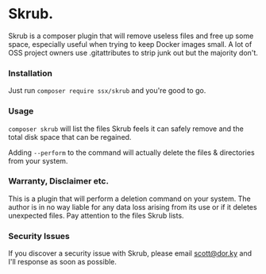 # Skrub.

Skrub is a composer plugin that will remove useless files and free up some space, 
especially useful when trying to keep Docker images small. A lot of OSS project
owners use .gitattributes to strip junk out but the majority don't.


### Installation
Just run `composer require ssx/skrub` and you're good to go.


### Usage

`composer skrub` will list the files Skrub feels it can safely remove and the 
total disk space that can be regained.

Adding `--perform` to the command will actually delete the files &amp; 
directories from your system.


### Warranty, Disclaimer etc.

This is a plugin that will perform a deletion command on your system. The 
author is in no way liable for any data loss arising from its use or if it 
deletes unexpected files. Pay attention to the files Skrub lists.   


### Security Issues

If you discover a security issue with Skrub, please email scott@dor.ky and I'll
response as soon as possible.
